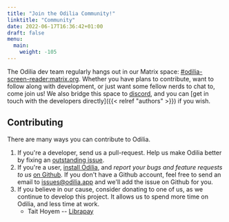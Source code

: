 ```yaml
---
title: "Join the Odilia Community!"
linktitle: "Community"
date: 2022-06-17T16:36:42+01:00
draft: false
menu:
  main:
    weight: -105
---
```


The Odilia dev team regularly hangs out in our Matrix space: [#odilia-screen-reader:matrix.org][matrix-space]. Whether
you have plans to contribute, want to follow along with development, or just want some fellow nerds to chat to, come
join us! We also bridge this space to [discord][discord-invite], and you can [get in touch with the developers
directly]({{< relref "authors" >}}) if you wish.

[matrix-space]: <https://matrix.to/#/#odilia-screen-reader:matrix.org>
[discord-invite]: <https://discord.gg/gWsfXz76xX>

## Contributing

There are many ways you can contribute to Odilia.

1. If you're a developer, send us a pull-request. Help us make Odilia better by fixing an [outstanding issue](https://github.com/odilia-app/odilia/issues/).
2. If you're a user, [install Odilia](/doc/user/installation/), and *report your bugs and feature requests to us* [on Github](https://github.com/odilia-app/odilia/issues/). If you don't have a Github account, feel free to send an email to [issues@odilia.app](mailto:issues@odilia.app) and we'll add the issue on Github for you.
3. If you believe in our cause, consider donating to one of us, as we continue to develop this project. It allows us to spend more time on Odilia, and less time at work.
    * Tait Hoyem -- [Librapay](https://liberapay.com/tait/)

